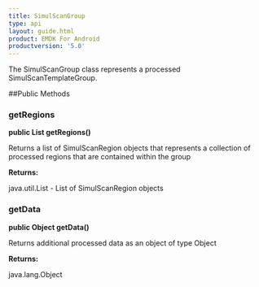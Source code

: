 ```yaml
---
title: SimulScanGroup
type: api
layout: guide.html
product: EMDK For Android
productversion: '5.0'
---
```



The SimulScanGroup class represents a processed SimulScanTemplateGroup.

##Public Methods

### getRegions

**public List getRegions()**

Returns a list of SimulScanRegion objects that represents a collection of processed regions
 	that are contained within the group

**Returns:**

java.util.List - List of SimulScanRegion objects

### getData

**public Object getData()**

Returns additional processed data as an object of type Object

**Returns:**

java.lang.Object





